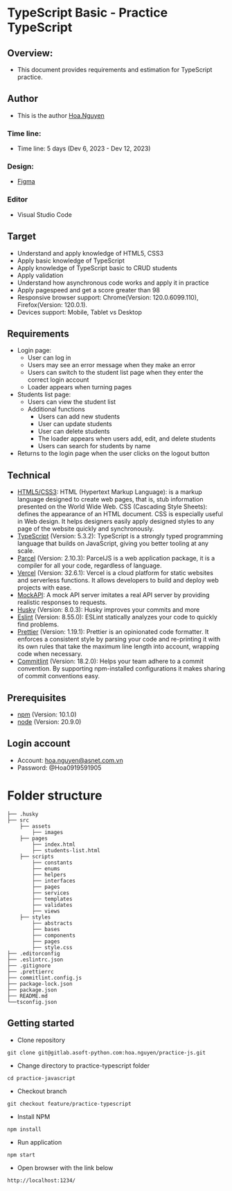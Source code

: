 # TypeScript Basic - Practice TypeScript

## Overview:

- This document provides requirements and estimation for TypeScript practice.

## Author

- This is the author [Hoa.Nguyen](https://gitlab.asoft-python.com/hoa.nguyen)

### Time line:

- Time line: 5 days (Dev 6, 2023 - Dev 12, 2023)

### Design:

- [Figma](<https://www.figma.com/file/LjWaG6ZiQnSajtQ18EoCZ3/Crud-Operations-(Community)?type=design&node-id=0-1&mode=design&t=S6ArtZu7LgN33w4B-0>)

### Editor

- Visual Studio Code

## Target

- Understand and apply knowledge of HTML5, CSS3
- Apply basic knowledge of TypeScript
- Apply knowledge of TypeScript basic to CRUD students
- Apply validation
- Understand how asynchronous code works and apply it in practice
- Apply pagespeed and get a score greater than 98
- Responsive browser support: Chrome(Version: 120.0.6099.110), Firefox(Version: 120.0.1).
- Devices support: Mobile, Tablet vs Desktop

## Requirements

- Login page:
  - User can log in
  - Users may see an error message when they make an error
  - Users can switch to the student list page when they enter the correct login account
  - Loader appears when turning pages
- Students list page:
  - Users can view the student list
  - Additional functions
    - Users can add new students
    - User can update students
    - User can delete students
    - The loader appears when users add, edit, and delete students
    - Users can search for students by name
- Returns to the login page when the user clicks on the logout button

## Technical

- [HTML5/CSS3](https://www.w3schools.com/html/default.asp): HTML (Hypertext Markup Language): is a markup language designed to create web pages, that is, stub information presented on the World Wide Web. CSS (Cascading Style Sheets): defines the appearance of an HTML document. CSS is especially useful in Web design. It helps designers easily apply designed styles to any page of the website quickly and synchronously.
- [TypeScript](https://www.typescriptlang.org/) (Version: 5.3.2): TypeScript is a strongly typed programming language that builds on JavaScript, giving you better tooling at any scale.
- [Parcel](https://parceljs.org/) (Version: 2.10.3): ParcelJS is a web application package, it is a compiler for all your code, regardless of language.
- [Vercel](https://vercel.com/) (Version: 32.6.1): Vercel is a cloud platform for static websites and serverless functions. It allows developers to build and deploy web projects with ease.
- [MockAPI](https://mockapi.io): A mock API server imitates a real API server by providing realistic responses to requests.
- [Husky](https://www.npmjs.com/package/husky) (Version: 8.0.3): Husky improves your commits and more
- [Eslint](https://eslint.org/) (Version: 8.55.0): ESLint statically analyzes your code to quickly find problems.
- [Prettier](https://prettier.io/) (Version: 1.19.1): Prettier is an opinionated code formatter. It enforces a consistent style by parsing your code and re-printing it with its own rules that take the maximum line length into account, wrapping code when necessary.
- [Commitlint](https://commitlint.js.org/#/) (Version: 18.2.0): Helps your team adhere to a commit convention. By supporting npm-installed configurations it makes sharing of commit conventions easy.

## Prerequisites

- [npm](https://www.npmjs.com/) (Version: 10.1.0)
- [node](https://nodejs.org/en) (Version: 20.9.0)

## Login account

- Account: hoa.nguyen@asnet.com.vn
- Password: @Hoa0919591905

# Folder structure

```
├── .husky
├── src
    ├── assets
        ├── images
    ├── pages
        ├── index.html
        ├── students-list.html
    ├── scripts
        ├── constants
        ├── enums
        ├── helpers
        ├── interfaces
        ├── pages
        ├── services
        ├── templates
        ├── validates
        ├── views
    ├── styles
        ├── abstracts
        ├── bases
        ├── components
        ├── pages
        ├── style.css
├── .editorconfig
├── .eslintrc.json
├── .gitignore
├── .prettierrc
├── commitlint.config.js
├── package-lock.json
├── package.json
├── README.md
└──tsconfig.json
```

## Getting started

- Clone repository

```
git clone git@gitlab.asoft-python.com:hoa.nguyen/practice-js.git
```

- Change directory to practice-typescript folder

```
cd practice-javascript
```

- Checkout branch

```
git checkout feature/practice-typescript
```

- Install NPM

```
npm install
```

- Run application

```
npm start
```

- Open browser with the link below

```
http://localhost:1234/
```
